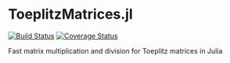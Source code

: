 ToeplitzMatrices.jl
===========

[![Build Status](https://travis-ci.org/andreasnoack/ToeplitzMatrices.jl.svg?branch=master)](https://travis-ci.org/andreasnoack/ToeplitzMatrices.jl)
[![Coverage Status](https://coveralls.io/repos/github/andreasnoack/ToeplitzMatrices.jl/badge.svg?branch=master&bust=1)](https://coveralls.io/github/andreasnoack/ToeplitzMatrices.jl?branch=master)

Fast matrix multiplication and division for Toeplitz matrices in Julia
